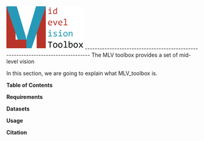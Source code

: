 <img src='logo/Logo_Banner.png' width=40%/> 
--------------------------------------------------------------------------------
The MLV toolbox provides a set of mid-level vision 

In this section, we are going to explain what MLV_toolbox is.


**Table of Contents**

**Requirements**

**Datasets**

**Usage**

**Citation**